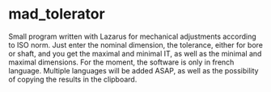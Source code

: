 # mad_tolerator
Small program written with Lazarus for mechanical adjustments according to ISO norm.
Just enter the nominal dimension, the tolerance, either for bore or shaft, and you get the maximal and minimal IT, as well as the minimal and maximal dimensions.
For the moment, the software is only in french language. Multiple languages will be added ASAP, as well as the possibility of copying the results in the clipboard.
